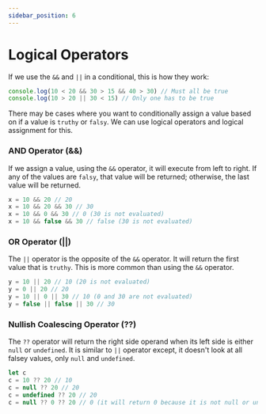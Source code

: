 ```yaml
---
sidebar_position: 6
---
```


# Logical Operators

If we use the `&&` and `||` in a conditional, this is how they work:

```js
console.log(10 < 20 && 30 > 15 && 40 > 30) // Must all be true
console.log(10 > 20 || 30 < 15) // Only one has to be true
```

There may be cases where you want to conditionally assign a value based on if a value is `truthy` or `falsy`. We can use logical operators and logical assignment for this.

### AND Operator (&&)

If we assign a value, using the `&&` operator, it will execute from left to right. If any of the values are `falsy`, that value will be returned; otherwise, the last value will be returned.

```js
x = 10 && 20 // 20
x = 10 && 20 && 30 // 30
x = 10 && 0 && 30 // 0 (30 is not evaluated)
x = 10 && false && 30 // false (30 is not evaluated)
```

### OR Operator (||)

The `||` operator is the opposite of the `&&` operator. It will return the first value that is `truthy`. This is more common than using the `&&` operator.

```js
y = 10 || 20 // 10 (20 is not evaluated)
y = 0 || 20 // 20
y = 10 || 0 || 30 // 10 (0 and 30 are not evaluated)
y = false || false || 30 // 30
```

### Nullish Coalescing Operator (??)

The `??` operator will return the right side operand when its left side is either `null` or `undefined`. It is similar to `||` operator except, it doesn't look at all falsey values, only `null` and `undefined`.

```js
let c
c = 10 ?? 20 // 10
c = null ?? 20 // 20
c = undefined ?? 20 // 20
c = null ?? 0 ?? 20 // 0 (it will return 0 because it is not null or undefined)
```
